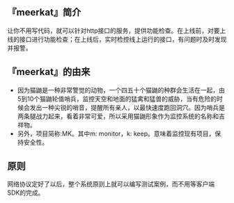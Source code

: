 

## 『meerkat』简介

让你不用写代码，就可以针对http接口的服务，提供功能检查。在上线前，对要上线的接口进行功能检查；在上线后，实时检控线上运行的接口，有问题时及时发现并报警。

## 『meerkat』的由来

* 因为猫鼬是一种非常警觉的动物，一个四五十个猫鼬的种群会生活在一起，由5到10个猫鼬轮值哨兵，监控天空和地面的猛禽和猛兽的威胁，当有危险的时候会发出一种尖锐的哨音，提醒所有亲人，以最快速度跑回洞穴。因为哨兵是两条腿战力起来，看着非常可爱，所以采用猫鼬形象作为监控系统的名称和吉祥物。
* 另外，项目简称:MK。其中m: monitor，k: keep。意味着监控现有项目，保持安全性。




## 原则

网络协议定好了以后，整个系统原则上就可以编写测试案例，而不用等客户端SDK的完成。








